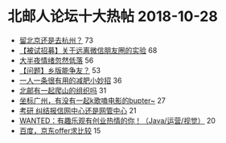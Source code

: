 # 北邮人论坛十大热帖 2018-10-28

- [留北京还是去杭州？](https://bbs.byr.cn/article/WorkLife/1110748) 73
- [【被试招募】关于远离微信朋友圈的实验](https://bbs.byr.cn/article/BNU/13963) 68
- [大半夜情绪忽然低落](https://bbs.byr.cn/article/Feeling/3085001) 56
- [【问题】乡版能争友？](https://bbs.byr.cn/article/Shandong/417612) 53
- [一人一条很有用的减肥小妙招](https://bbs.byr.cn/article/Beauty/325043) 36
- [北邮有一起爬山的组织吗](https://bbs.byr.cn/article/Talking/6060175) 31
- [坐标广州，有没有一起k歌嗑电影的bupter~](https://bbs.byr.cn/article/Friends/1895246) 27
- [考研 纠结报信网中心还是网管中心](https://bbs.byr.cn/article/AimGraduate/1152369) 21
- [WANTED：有趣乐观有创业热情的你！（Java/运营/视觉）](https://bbs.byr.cn/article/Entrepreneurship/24844) 20
- [百度，京东offer求比较](https://bbs.byr.cn/article/Job/1998648) 15



